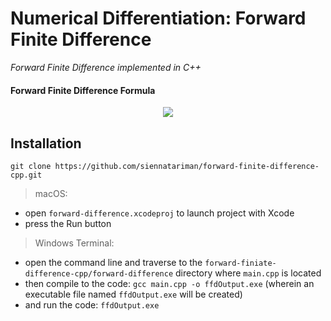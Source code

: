 # Numerical Differentiation: Forward Finite Difference
*Forward Finite Difference implemented in C++*

#### Forward Finite Difference Formula

<p align="center">
  <img src="https://latex.codecogs.com/gif.latex?%5Cfrac%7B%28-f%5Bx&plus;2%5Ccdot%20h%5D&plus;4%5Ccdot%20f%5Bx&plus;h%5D-3%5Ccdot%20f%5Bx%5D%29%7D%7B%5Cleft%20%28%202%5Ccdot%20h%20%5Cright%20%29%7D">
</p>


## Installation
```
git clone https://github.com/siennatariman/forward-finite-difference-cpp.git
```

> macOS: <br>
+ open `forward-difference.xcodeproj` to launch project with Xcode
+ press the Run button

> Windows Terminal: <br>
+ open the command line and traverse to the `forward-finiate-difference-cpp/forward-difference` directory where `main.cpp` is located
+ then compile to the code: `gcc main.cpp -o ffdOutput.exe` (wherein an executable file named `ffdOutput.exe` will be created)
+ and run the code: `ffdOutput.exe`

